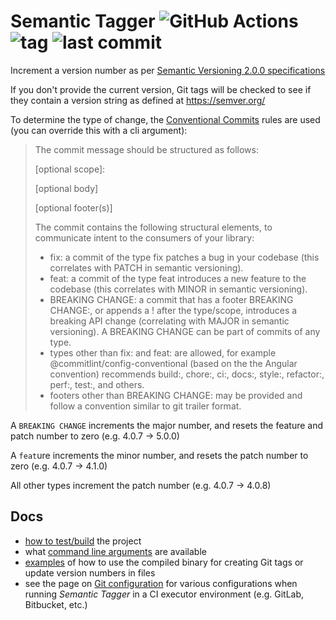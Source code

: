 # Semantic Tagger ![GitHub Actions](https://img.shields.io/github/workflow/status/mpdred/semantic-tagger/Pipeline/master) ![tag](https://img.shields.io/github/v/tag/mpdred/semantic-tagger) ![last commit](https://img.shields.io/github/last-commit/mpdred/semantic-tagger)

Increment a version number as per [Semantic Versioning 2.0.0 specifications](https://semver.org/)


If you don't provide the current version, Git tags will be checked to see if they contain a version string as defined at https://semver.org/ 

To determine the type of change, the [Conventional Commits](https://www.conventionalcommits.org/en/v1.0.0/) rules are used (you can override this with a cli argument):
> The commit message should be structured as follows:
>
>  <type>[optional scope]: <description>
>
>  [optional body]
>
>  [optional footer(s)]
>
> The commit contains the following structural elements, to communicate intent to the consumers of your library:
> - fix: a commit of the type fix patches a bug in your codebase (this correlates with PATCH in semantic versioning).
> - feat: a commit of the type feat introduces a new feature to the codebase (this correlates with MINOR in semantic versioning).
> - BREAKING CHANGE: a commit that has a footer BREAKING CHANGE:, or appends a ! after the type/scope, introduces a breaking API change (correlating with MAJOR in semantic versioning). A BREAKING CHANGE can be part of commits of any type.
> - types other than fix: and feat: are allowed, for example @commitlint/config-conventional (based on the the Angular convention) recommends build:, chore:, ci:, docs:, style:, refactor:, perf:, test:, and others.
> - footers other than BREAKING CHANGE: <description> may be provided and follow a convention similar to git trailer format.

A `BREAKING CHANGE` increments the major number, and resets the feature and patch number to zero (e.g. 4.0.7 -> 5.0.0)

A `feat`ure increments the minor number, and resets the patch number to zero (e.g. 4.0.7 -> 4.1.0)

All other types increment the patch number (e.g. 4.0.7 -> 4.0.8)



## Docs
- [how to test/build](docs/build.md) the project
- what [command line arguments](docs/usage.md) are available
- [examples](docs/examples.md) of how to use the compiled binary for creating Git tags or update version numbers in files
- see the page on [Git configuration](docs/git.md) for various configurations when running _Semantic Tagger_ in a CI executor environment (e.g. GitLab, Bitbucket, etc.)